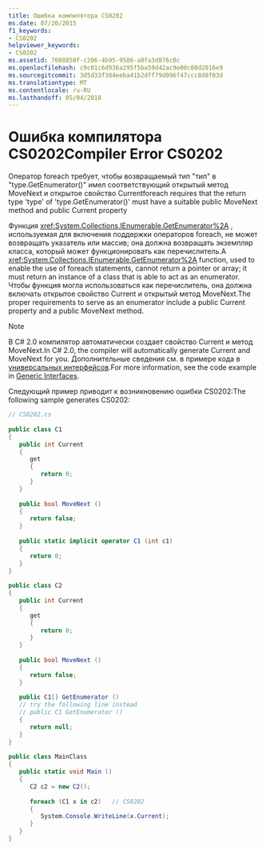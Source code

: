 ```yaml
---
title: Ошибка компилятора CS0202
ms.date: 07/20/2015
f1_keywords:
- CS0202
helpviewer_keywords:
- CS0202
ms.assetid: 7088850f-c206-4b95-9586-a0fa3d876c0c
ms.openlocfilehash: c9c01c6d936a295f5ba59d42ac9e00c00d2016e9
ms.sourcegitcommit: 3d5d33f384eeba41b2dff79d096f47ccc8d8f03d
ms.translationtype: MT
ms.contentlocale: ru-RU
ms.lasthandoff: 05/04/2018
---
```

# <a name="compiler-error-cs0202"></a><span data-ttu-id="ed955-102">Ошибка компилятора CS0202</span><span class="sxs-lookup"><span data-stu-id="ed955-102">Compiler Error CS0202</span></span>
<span data-ttu-id="ed955-103">Оператор foreach требует, чтобы возвращаемый тип "тип" в "type.GetEnumerator()" имел соответствующий открытый метод MoveNext и открытое свойство Current</span><span class="sxs-lookup"><span data-stu-id="ed955-103">foreach requires that the return type 'type' of 'type.GetEnumerator()' must have a suitable public MoveNext method and public Current property</span></span>  
  
 <span data-ttu-id="ed955-104">Функция <xref:System.Collections.IEnumerable.GetEnumerator%2A> , используемая для включения поддержки операторов foreach, не может возвращать указатель или массив; она должна возвращать экземпляр класса, который может функционировать как перечислитель.</span><span class="sxs-lookup"><span data-stu-id="ed955-104">A <xref:System.Collections.IEnumerable.GetEnumerator%2A> function, used to enable the use of foreach statements, cannot return a pointer or array; it must return an instance of a class that is able to act as an enumerator.</span></span> <span data-ttu-id="ed955-105">Чтобы функция могла использоваться как перечислитель, она должна включать открытое свойство Current и открытый метод MoveNext.</span><span class="sxs-lookup"><span data-stu-id="ed955-105">The proper requirements to serve as an enumerator include a public Current property and a public MoveNext method.</span></span>  
  
> [!NOTE]
>  <span data-ttu-id="ed955-106">В C# 2.0 компилятор автоматически создает свойство Current и метод MoveNext.</span><span class="sxs-lookup"><span data-stu-id="ed955-106">In C# 2.0, the compiler will automatically generate Current and MoveNext for you.</span></span> <span data-ttu-id="ed955-107">Дополнительные сведения см. в примере кода в [универсальных интерфейсов](../../csharp/programming-guide/generics/generic-interfaces.md).</span><span class="sxs-lookup"><span data-stu-id="ed955-107">For more information, see the code example in [Generic Interfaces](../../csharp/programming-guide/generics/generic-interfaces.md).</span></span>  
  
 <span data-ttu-id="ed955-108">Следующий пример приводит к возникновению ошибки CS0202:</span><span class="sxs-lookup"><span data-stu-id="ed955-108">The following sample generates CS0202:</span></span>  
  
```csharp  
// CS0202.cs  
  
public class C1  
{  
   public int Current  
   {  
      get  
      {  
         return 0;  
      }  
   }  
  
   public bool MoveNext ()  
   {  
      return false;  
   }  
  
   public static implicit operator C1 (int c1)  
   {  
      return 0;  
   }  
}  
  
public class C2  
{  
   public int Current  
   {  
      get  
      {  
         return 0;  
      }  
   }  
  
   public bool MoveNext ()  
   {  
      return false;  
   }  
  
   public C1[] GetEnumerator ()  
   // try the following line instead  
   // public C1 GetEnumerator ()  
   {  
      return null;  
   }  
}  
  
public class MainClass  
{  
   public static void Main ()  
   {  
      C2 c2 = new C2();  
  
      foreach (C1 x in c2)   // CS0202  
      {  
         System.Console.WriteLine(x.Current);  
      }  
   }  
}  
```
